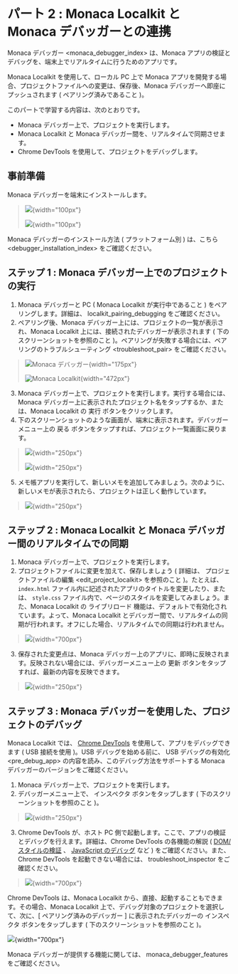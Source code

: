 パート 2 : Monaca Localkit と Monaca デバッガーとの連携
=======================================================

Monaca デバッガー &lt;monaca\_debugger\_index&gt; は、Monaca
アプリの検証とデバッグを、端末上でリアルタイムに行うためのアプリです。

Monaca Localkit を使用して、ローカル PC 上で Monaca
アプリを開発する場合、プロジェクトファイルへの変更は、保存後、Monaca
デバッガーへ即座にプッシュされます ( ペアリング済みであること )。

このパートで学習する内容は、次のとおりです。

-   Monaca デバッガー上で、プロジェクトを実行します。
-   Monaca Localkit と Monaca
    デバッガー間を、リアルタイムで同期させます。
-   Chrome DevTools を使用して、プロジェクトをデバッグします。

事前準備
--------

Monaca デバッガーを端末にインストールします。

> ![](images/testing_debugging/App_Store.jpg){width="100px"}
>
> ![](images/testing_debugging/Google_play.png){width="100px"}

<div class="admonition note">

Monaca デバッガーのインストール方法 ( プラットフォーム別 )
は、こちら &lt;debugger\_installation\_index&gt; をご確認ください。

</div>

ステップ 1 : Monaca デバッガー上でのプロジェクトの実行
------------------------------------------------------

1.  Monaca デバッガーと PC ( Monaca Localkit が実行中であること )
    をペアリングします。詳細は、 localkit\_pairing\_debugging
    をご確認ください。
2.  ペアリング後、Monaca
    デバッガー上には、プロジェクトの一覧が表示され、Monaca Localkit
    上には、接続されたデバッガーが表示されます (
    下のスクリーンショットを参照のこと
    )。ペアリングが失敗する場合には、ペアリングのトラブルシューティング &lt;troubleshoot\_pair&gt;
    をご確認ください。

> ![Monaca デバッガー](images/testing_debugging/1.png){width="175px"}
>
> ![Monaca Localkit](images/testing_debugging/2.png){width="472px"}

3.  Monaca
    デバッガー上で、プロジェクトを実行します。実行する場合には、Monaca
    デバッガー上に表示されたプロジェクト名をタップするか、または、Monaca
    Localkit の 実行 ボタンをクリックします。
4.  下のスクリーンショットのような画面が、端末に表示されます。デバッガーメニュー上の
    戻る ボタンをタップすれば、プロジェクト一覧画面に戻ります。

> ![](images/testing_debugging/3.png){width="250px"}
>
> ![](images/testing_debugging/5.png){width="250px"}

5.  メモ帳アプリを実行して、新しいメモを追加してみましょう。次のように、新しいメモが表示されたら、プロジェクトは正しく動作しています。

> ![](images/testing_debugging/4.png){width="250px"}

ステップ 2 : Monaca Localkit と Monaca デバッガー間のリアルタイムでの同期
-------------------------------------------------------------------------

1.  Monaca デバッガー上で、プロジェクトを実行します。
2.  プロジェクトファイルに変更を加えて、保存しましょう ( 詳細は、
    プロジェクトファイルの編集 &lt;edit\_project\_localkit&gt;
    を参照のこと )。たとえば、 `index.html`
    ファイル内に記述されたアプリのタイトルを変更したり、または、
    `style.css`
    ファイル内で、ページのスタイルを変更してみましょう。また、Monaca
    Localkit の ライブリロード
    機能は、デフォルトで有効化されています。よって、Monaca Localkit
    とデバッガー間で、リアルタイムの同期が行われます。オフにした場合、リアルタイムでの同期は行われません。

> ![](images/testing_debugging/7.png){width="700px"}

3.  保存された変更点は、Monaca
    デバッガー上のアプリに、即時に反映されます。反映されない場合には、デバッガーメニュー上の
    更新 ボタンをタップすれば、最新の内容を反映できます。

> ![](images/testing_debugging/6.png){width="250px"}

ステップ 3 : Monaca デバッガーを使用した、プロジェクトのデバッグ
----------------------------------------------------------------

Monaca Localkit では、 [Chrome
DevTools](https://developer.chrome.com/devtools)
を使用して、アプリをデバッグできます ( USB 接続を使用 )。USB
デバッグを始める前に、 USB デバッグの有効化 &lt;pre\_debug\_app&gt;
の内容を読み、このデバッグ方法をサポートする Monaca
デバッガーのバージョンをご確認ください。

1.  Monaca デバッガー上で、プロジェクトを実行します。
2.  デバッガーメニュー上で、 インスペクタ ボタンをタップします (
    下のスクリーンショットを参照のこと )。

> ![](images/testing_debugging/8.png){width="250px"}

3.  Chrome DevTools が、ホスト PC
    側で起動します。ここで、アプリの検証とデバッグを行えます。詳細は、Chrome
    DevTools の各機能の解説 (
    [DOM/スタイルの検証](https://developer.chrome.com/devtools/docs/dom-and-styles)
    、 [JavaScript
    のデバッグ](https://developer.chrome.com/devtools/docs/javascript-debugging)
    など ) をご確認ください。また、Chrome DevTools
    を起動できない場合には、 troubleshoot\_inspector をご確認ください。

> ![](images/testing_debugging/9.png){width="700px"}

<div class="admonition note">

Chrome DevTools は、Monaca Localkit
から、直接、起動することもできます。その場合、Monaca Localkit
上で、デバッグ対象のプロジェクトを選択して、次に、\[
ペアリング済みのデバッガー \] に表示されたデバッガーの インスペクタ
ボタンをタップします ( 下のスクリーンショットを参照のこと )。

</div>

![](images/testing_debugging/10.png){width="700px"}

<div class="admonition note">

Monaca デバッガーが提供する機能に関しては、 monaca\_debugger\_features
をご確認ください。

</div>
